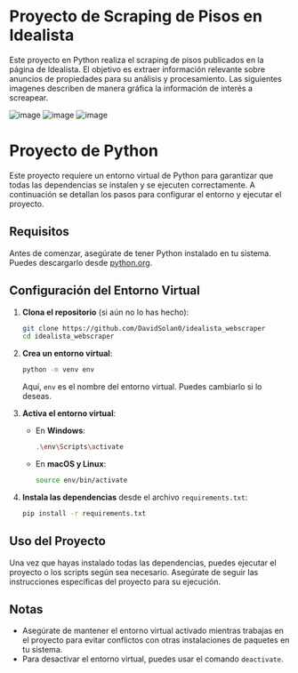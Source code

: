 # Proyecto de Scraping de Pisos en Idealista

Este proyecto en Python realiza el scraping de pisos publicados en la página de Idealista. El objetivo es extraer información relevante sobre anuncios de propiedades para su análisis y procesamiento. Las siguientes imagenes describen de manera gráfica la información de interés a screapear.

![image](https://github.com/user-attachments/assets/6073097b-104d-445e-a0e3-8df294100fd1)
![image](https://github.com/user-attachments/assets/5be4adff-da49-4c21-b694-2cef0e58b8c1)
![image](https://github.com/user-attachments/assets/230886e7-675f-4512-88bf-b4591b5ac145)



# Proyecto de Python

Este proyecto requiere un entorno virtual de Python para garantizar que todas las dependencias se instalen y se ejecuten correctamente. A continuación se detallan los pasos para configurar el entorno y ejecutar el proyecto.

## Requisitos

Antes de comenzar, asegúrate de tener Python instalado en tu sistema. Puedes descargarlo desde [python.org](https://www.python.org/downloads/).

## Configuración del Entorno Virtual

1. **Clona el repositorio** (si aún no lo has hecho):

    ```bash
    git clone https://github.com/DavidSolan0/idealista_webscraper
    cd idealista_webscraper
    ```

2. **Crea un entorno virtual**:

    ```bash
    python -m venv env
    ```

    Aquí, `env` es el nombre del entorno virtual. Puedes cambiarlo si lo deseas.

3. **Activa el entorno virtual**:

    - En **Windows**:

        ```bash
        .\env\Scripts\activate
        ```

    - En **macOS y Linux**:

        ```bash
        source env/bin/activate
        ```

4. **Instala las dependencias** desde el archivo `requirements.txt`:

    ```bash
    pip install -r requirements.txt
    ```

## Uso del Proyecto

Una vez que hayas instalado todas las dependencias, puedes ejecutar el proyecto o los scripts según sea necesario. Asegúrate de seguir las instrucciones específicas del proyecto para su ejecución.

## Notas

- Asegúrate de mantener el entorno virtual activado mientras trabajas en el proyecto para evitar conflictos con otras instalaciones de paquetes en tu sistema.
- Para desactivar el entorno virtual, puedes usar el comando `deactivate`.


